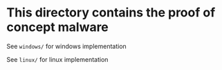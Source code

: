 # This directory contains the proof of concept malware

See `windows/` for windows implementation

See `linux/` for linux implementation
